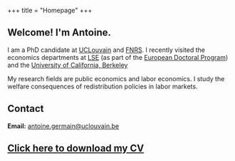 +++
title = "Homepage"
+++

## Welcome! I'm Antoine.                                                            

I am a PhD candidate at [UCLouvain](https://uclouvain.be/en/research-institutes/lidam) and [FNRS](https://www.frs-fnrs.be/en/le-fnrs/missions-du-fnrs). I recently visited the economics departments at [LSE](https://www.lse.ac.uk/economics) (as part of the [European Doctoral Program](https://www.edpqe.eu/)) and the [University of California, Berkeley](https://www.econ.berkeley.edu/)

My research fields are public economics and labor economics. I study the welfare consequences of redistribution policies in labor markets. 

## Contact

**Email:** [antoine.germain@uclouvain.be](mailto:antoine.germain@uclouvain.be)  
<!----  **Address:**  
Center for Operations Research and Econometrics  
Voie du Roman Pays, 34  
1348 Louvain-la-Neuve  
Belgium   -->
 
## [Click here to download my CV](https://antoine-germain.github.io/germain_cv.pdf)




